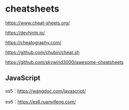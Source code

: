 # cheatsheets

https://www.cheat-sheets.org/

https://devhints.io/

https://cheatography.com/

https://github.com/chubin/cheat.sh

https://github.com/skywind3000/awesome-cheatsheets

## JavaScript

es5：https://wangdoc.com/javascript/

es6：https://es6.ruanyifeng.com/

